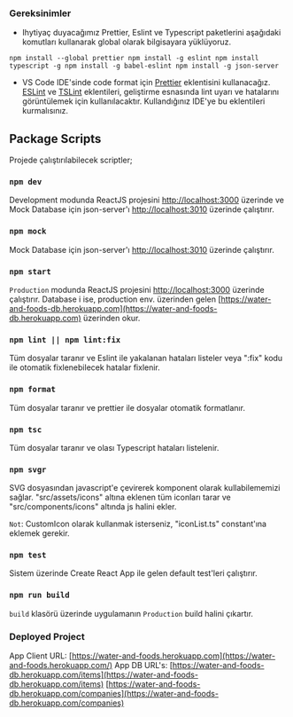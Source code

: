 ### Gereksinimler

- Ihytiyaç duyacağımız Prettier, Eslint ve Typescript paketlerini aşağıdaki komutları kullanarak global olarak bilgisayara yüklüyoruz.

`npm install --global prettier npm install -g eslint npm install typescript -g npm install -g babel-eslint npm install -g json-server`

- VS Code IDE'sinde code format için
  [Prettier](https://marketplace.visualstudio.com/items?itemName=esbenp.prettier-vscode) eklentisini kullanacağız.
  [ESLint](https://marketplace.visualstudio.com/items?itemName=dbaeumer.vscode-eslint) ve
  [TSLint](https://marketplace.visualstudio.com/items?itemName=ms-vscode.vscode-typescript-tslint-plugin) eklentileri, geliştirme esnasında lint uyarı ve hatalarını görüntülemek için kullanılacaktır. Kullandığınız IDE'ye bu eklentileri kurmalısınız.

## Package Scripts

Projede çalıştırılabilecek scriptler;

### `npm dev`

Development modunda ReactJS projesini [http://localhost:3000](http://localhost:3000) üzerinde ve Mock Database için json-server'ı [http://localhost:3010](http://localhost:3010) üzerinde çalıştırır.

### `npm mock`

Mock Database için json-server'ı [http://localhost:3010](http://localhost:3010) üzerinde çalıştırır.

### `npm start`

`Production` modunda ReactJS projesini [http://localhost:3000](http://localhost:3000) üzerinde çalıştırır. Database i ise, production env. üzerinden gelen [https://water-and-foods-db.herokuapp.com](https://water-and-foods-db.herokuapp.com) üzerinden okur.

### `npm lint || npm lint:fix`

Tüm dosyalar taranır ve Eslint ile yakalanan hataları listeler veya ":fix" kodu ile otomatik fixlenebilecek hatalar fixlenir.

### `npm format`

Tüm dosyalar taranır ve prettier ile dosyalar otomatik formatlanır.

### `npm tsc`

Tüm dosyalar taranır ve olası Typescript hataları listelenir.

### `npm svgr`

SVG dosyasından javascript'e çevirerek komponent olarak kullabilememizi sağlar.
"src/assets/icons" altına eklenen tüm iconları tarar ve "src/components/icons" altında js halini ekler.

`Not`: CustomIcon olarak kullanmak isterseniz, "iconList.ts" constant'ına eklemek gerekir.

### `npm test`

Sistem üzerinde Create React App ile gelen default test'leri çalıştırır.

### `npm run build`

`build` klasörü üzerinde uygulamanın `Production` build halini çıkartır.

### Deployed Project

App Client URL: [https://water-and-foods.herokuapp.com](https://water-and-foods.herokuapp.com/)
App DB URL's:
[https://water-and-foods-db.herokuapp.com/items](https://water-and-foods-db.herokuapp.com/items)
[https://water-and-foods-db.herokuapp.com/companies](https://water-and-foods-db.herokuapp.com/companies)
